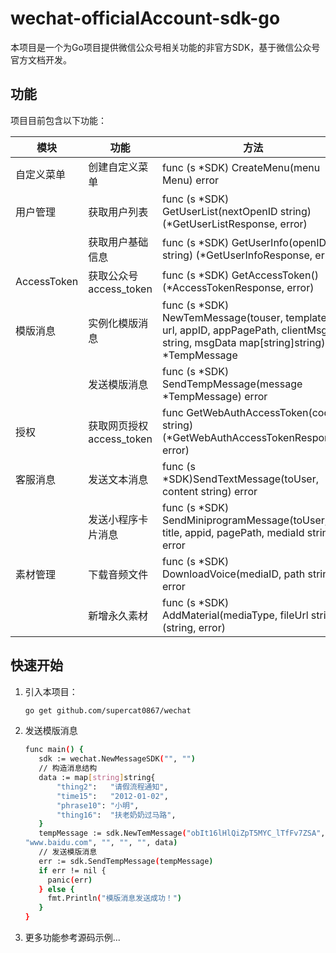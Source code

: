 # wechat-officialAccount-sdk-go

本项目是一个为Go项目提供微信公众号相关功能的非官方SDK，基于微信公众号官方文档开发。

## 功能

项目目前包含以下功能：

| 模块          | 功能                 | 方法                                                                                                                                   |
|-------------|--------------------|--------------------------------------------------------------------------------------------------------------------------------------|
| 自定义菜单       | 创建自定义菜单            | func (s *SDK) CreateMenu(menu Menu) error                                                                                            |
| 用户管理        | 获取用户列表             | func (s *SDK) GetUserList(nextOpenID string) (*GetUserListResponse, error)                                                           |
|             | 获取用户基础信息           | func (s *SDK) GetUserInfo(openID string) (*GetUserInfoResponse, error)                                                               |
| AccessToken | 获取公众号access_token  | func (s *SDK) GetAccessToken() (*AccessTokenResponse, error)                                                                         |
| 模版消息        | 实例化模版消息            | func (s *SDK) NewTemMessage(touser, templateID, url, appID, appPagePath, clientMsgID string, msgData map[string]string) *TempMessage |
|             | 发送模版消息             | func (s *SDK) SendTempMessage(message *TempMessage) error                                                                            |
| 授权          | 获取网页授权access_token | func GetWebAuthAccessToken(code string) (*GetWebAuthAccessTokenResponse, error)                                                      |
| 客服消息        | 发送文本消息             | func (s *SDK)SendTextMessage(toUser, content string) error                                                                           |
|             | 发送小程序卡片消息          | func (s *SDK) SendMiniprogramMessage(toUser, title, appid, pagePath, mediaId string) error                                           |
| 素材管理        | 下载音频文件             | func (s *SDK) DownloadVoice(mediaID, path string) error                                                                              |
|             | 新增永久素材             | func (s *SDK) AddMaterial(mediaType, fileUrl string) (string, error)                                                                 |

## 快速开始

1. 引入本项目：
   ```bash
   go get github.com/supercat0867/wechat
2. 发送模版消息
    ```bash
   func main() {
       sdk := wechat.NewMessageSDK("", "")
       // 构造消息结构
       data := map[string]string{
           "thing2":   "请假流程通知",
           "time15":   "2012-01-02",
           "phrase10": "小明",
           "thing16":  "扶老奶奶过马路",
       }
       tempMessage := sdk.NewTemMessage("obIt16lHlQiZpT5MYC_lTfFv7ZSA", "IWMM8w9XD3jqc01gXyisvG6Y6yPMfGhlGyLPWimAN2w",
   "www.baidu.com", "", "", "", data)
       // 发送模版消息
       err := sdk.SendTempMessage(tempMessage)
       if err != nil {
         panic(err)
       } else {
         fmt.Println("模版消息发送成功！")
       }
   }

3. 更多功能参考源码示例...   